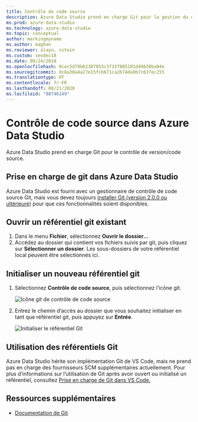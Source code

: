 ```yaml
---
title: Contrôle de code source
description: Azure Data Studio prend en charge Git pour la gestion du contrôle de code source. Découvrez comment ouvrir un référentiel Git et comment en initialiser un nouveau.
ms.prod: azure-data-studio
ms.technology: azure-data-studio
ms.topic: conceptual
author: markingmyname
ms.author: maghan
ms.reviewer: alayu, sstein
ms.custom: seodec18
ms.date: 09/24/2018
ms.openlocfilehash: 0cec5d79b62307053c3733f805101dd4638ba94e
ms.sourcegitcommit: dc8a30a4a27e15fc6671ca2674da9b7c637ec255
ms.translationtype: HT
ms.contentlocale: fr-FR
ms.lasthandoff: 08/21/2020
ms.locfileid: "88746149"
---
```

# <a name="source-control-in-azure-data-studio"></a>Contrôle de code source dans Azure Data Studio

Azure Data Studio prend en charge Git pour le contrôle de version/code source.

## <a name="git-support-in-azure-data-studio"></a>Prise en charge de git dans Azure Data Studio

Azure Data Studio est fourni avec un gestionnaire de contrôle de code source Git, mais vous devez toujours [installer Git (version 2.0.0 ou ultérieure)](https://git-scm.com/download) pour que ces fonctionnalités soient disponibles. 

## <a name="open-an-existing-git-repository"></a>Ouvrir un référentiel git existant

1. Dans le menu **Fichier**, sélectionnez **Ouvrir le dossier...**
2. Accédez au dossier qui contient vos fichiers suivis par git, puis cliquez sur **Sélectionner un dossier**. Les sous-dossiers de votre référentiel local peuvent être sélectionnés ici.

## <a name="initialize-a-new-git-repository"></a>Initialiser un nouveau référentiel git

1. Sélectionnez **Contrôle de code source**, puis sélectionnez l’icône git.

   ![Icône git de contrôle de code source](media/source-control/source-control.png)

1. Entrez le chemin d’accès au dossier que vous souhaitez initialiser en tant que référentiel git, puis appuyez sur **Entrée**.

   ![Initialiser le référentiel Git](media/source-control/initialize-git-repository.png)

## <a name="working-with-git-repositories"></a>Utilisation des référentiels Git

Azure Data Studio hérite son implémentation Git de VS Code, mais ne prend pas en charge des fournisseurs SCM supplémentaires actuellement. Pour plus d’informations sur l’utilisation de Git après avoir ouvert ou initialisé un référentiel, consultez [Prise en charge de Git dans VS Code.](https://code.visualstudio.com/docs/editor/versioncontrol#_git-support)

## <a name="additional-resources"></a>Ressources supplémentaires

- [Documentation de Git](https://git-scm.com/documentation)
